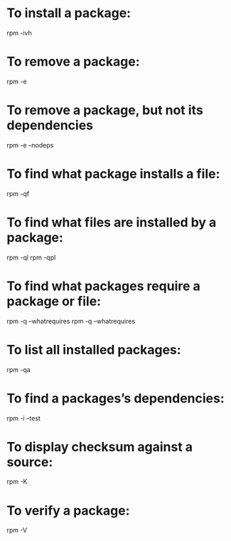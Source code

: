 To install a package:
=====================

rpm -ivh

To remove a package:
====================

rpm -e

To remove a package, but not its dependencies
=============================================

rpm -e –nodeps

To find what package installs a file:
=====================================

rpm -qf

To find what files are installed by a package:
==============================================

rpm -ql rpm -qpl

To find what packages require a package or file:
================================================

rpm -q –whatrequires rpm -q –whatrequires

To list all installed packages:
===============================

rpm -qa

To find a packages’s dependencies:
==================================

rpm -i –test

To display checksum against a source:
=====================================

rpm -K

To verify a package:
====================

rpm -V
